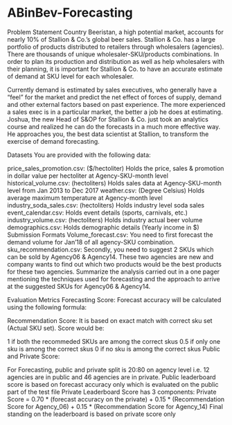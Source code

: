# ABinBev-Forecasting

Problem Statement
Country Beeristan, a high potential market, accounts for nearly 10% of Stallion & Co.’s global beer sales. Stallion & Co. has a large portfolio of products distributed to retailers through wholesalers (agencies). There are thousands of unique wholesaler-SKU/products combinations. In order to plan its production and distribution as well as help wholesalers with their planning, it is important for Stallion & Co. to have an accurate estimate of demand at SKU level for each wholesaler.

Currently demand is estimated by sales executives, who generally have a “feel” for the market and predict the net effect of forces of supply, demand and other external factors based on past experience. The more experienced a sales exec is in a particular market, the better a job he does at estimating. Joshua, the new Head of S&OP for Stallion & Co. just took an analytics course and realized he can do the forecasts in a much more effective way. He approaches you, the best data scientist at Stallion, to transform the exercise of demand forecasting.

Datasets
You are provided with the following data:

price_sales_promotion.csv: ($/hectoliter) Holds the price, sales & promotion in dollar value per hectoliter at Agency-SKU-month level
historical_volume.csv: (hectoliters) Holds sales data at Agency-SKU-month level from Jan 2013 to Dec 2017
weather.csv: (Degree Celsius) Holds average maximum temperature at Agency-month level
industry_soda_sales.csv: (hectoliters) Holds industry level soda sales
event_calendar.csv: Holds event details (sports, carnivals, etc.)
industry_volume.csv: (hectoliters) Holds industry actual beer volume
demographics.csv: Holds demographic details (Yearly income in $)
Submission Formats
Volume_forecast.csv: You need to first forecast the demand volume for Jan’18 of all agency-SKU combination.
sku_recommendation.csv: Secondly, you need to suggest 2 SKUs which can be sold by Agency06 & Agency14. These two agencies are new and company wants to find out which two products would be the best products for these two agencies.
Summarize the analysis carried out in a one pager mentioning the techniques used for forecasting and the approach to arrive at the suggested SKUs for Agency06 & Agency14.

Evaluation Metrics
Forecasting Score: Forecast accuracy will be calculated using the following formula:


 

Recommendation Score: It is based on exact match with correct sku set (Actual SKU set). Score would be:

1 if both the recommeded SKUs are among the correct skus
0.5 if only one sku is among the correct skus
0 if no sku is among the correct skus
Public and Private Score:

For Forecasting, public and private split is 20:80 on agency level i.e. 12 agencies are in public and 46 agencies are in private.
Public leaderboard score is based on forecast accuracy only which is evaluated on the public part of the test file
Private Leaderboard Score has 3 components:
Private Score = 0.70 * (forecast accuracy on the private) + 0.15 * (Recommendation Score for Agency_06) + 0.15 * (Recommendation Score for Agency_14)
Final standing on the leaderboard is based on private score only
